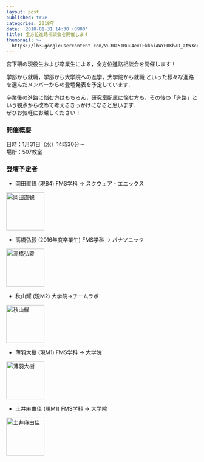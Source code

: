 ```yaml
---
layout: post
published: true
categories: 2018年
date: '2018-01-31 14:30 +0900'
title: 全方位進路相談会を開催します
thumbnail: >-
  https://lh3.googleusercontent.com/Vu30z51Ruu4exTEkkniAWYH0Kh7D_ztW3c4gDKSh30MQxZFXSiwhTCWOKxj5V_enXdoH_llnrcNZu8bi4KCYlDPyH05GoMny6V6wY1Pi1d6WgZ3PtAAfnpNwqNYCzUcOU-8fBvP65g7j68WC0Fi2sUnkc0vUDTXb-CGfPhT8rikb_fQRBEBP9wFmXhnkmoAlYCIC2x5sSCkvxCbIKYPHzNs-hA60IXgZWK8nyQNzguDpv3BreWB2VcZcIvEsywTuprTu3rCvum6ci30tE6ovijZWUTS0KmDyjWMnxWYCF76P4NqYb12SyFt_0joynSdd9OlZUN3edhO3ZrDLHbPIT5UVuOTdT3wDCohQ8R_6cxC1zRzHeGZeKFRek6rW30bw5MkiwFZ5QYDmN1NnDcr0dhPK4d2jiWWCcPglaK1HF8BR8PVKFZ5K-xEUdyj-yBXhU7vTxwryB405UetcTX6PzrZ427vogabYQ050iKxTWWXdIfPtNYiB8Yjz1MJODB3rW4S_65LIqTeUCHv2Cu0jh5SWrXQAi5zoy1dRW4NUlugGvLMGTp2TIVOpQJWqHkiXTQTw6yq2SGmpVkGGuWuOwhqzJCAwVe3FA7CYLPehHyOi9f43ztiELDaXpdHHl8ljly_56yjGwNHYEUZdlOaqpwf18BOY7Tyo=w1280-h720-no?pageId=103824382426691254815
---
```

宮下研の現役生および卒業生による，全方位進路相談会を開催します！  
  
学部から就職，学部から大学院への進学，大学院から就職 といった様々な進路を選んだメンバーからの登壇発表を予定しています．
  
卒業後の進路に悩む方はもちろん，研究室配属に悩む方も，その後の「進路」という観点から改めて考えるきっかけになると思います．  
ぜひお気軽にお越しください！  
  

### 開催概要
日時：1月31日（水）14時30分～  
場所：507教室  

### 登壇予定者
- 岡田直観 (現B4) FMS学科 → スクウェア・エニックス  
<img src="https://lh3.googleusercontent.com/bKKxc53jPVgNKzViUwK_pBUWZKhwj84kCwZZ1rjbO9DKiTzl1L22fc_exLcCXQJv6mhxCavr9_OOZtCC17W3bCXO0REtIBnBFB4IuyjxI7yt2WmGBlc63eQnEq95sI4dnem6foSog-nKywtWTjj3qCwVmTPUkGTUD3SzdxAiBugjsFqLX6vryp38D4wDMfjhix4kai3FjSyvG9YP31Ftl8e-cTWi1B8sI25Ft6MVhUJSk62-iJMbyRX6TjJeLVWom9pxt-mAxUV9hcsa1YKRu5BnpFyZerI4W5SmreaFSpFJVM2ipob8ONEohaQa9j2q9zsR6QMV6UubbcQQaWgSa_qof8g3MzfgjZbPX79-JLlLgwr2muYv0zyh4C-rD_cD-t7ST-5nbC9F4FCVcO1vQAV-2G4aJYLbM1T1Yfwni--ospl62qqqc4I0XawKLAkU9U_LhTc6QBWDmuS_KyLVyV_6qao8G2DfJye_q3z1Mt4dHLiMoqwaiQZ9NBI3roMqk48KO1wWTCLyIl90mj_tEoECdqNeUZrnAb3MCxLPhjgTFZafZGyEeGghHBYaOd87_KPqLOlg4dBwhNQS6GhiUQjNSC0DX_QNpM9_p5wO2eLKMuc75XQM24dpsUH4Al9g_9HorogoSAWr-j-owiRDz_c9cKd9WqbE=s600-no?pageId=103824382426691254815=s200" alt="岡田直観"  style="width:100px;"  />

- 高橋弘毅 (2016年度卒業生) FMS学科 → パナソニック  
<img src="https://lh3.googleusercontent.com/8xiiMMwb1BaphLTsr4Lq7YUuOzweIFBffT0YrnAiSIydxgQRHsy1Ocg4CFf3EfLoCo8rKSLMAUMdEaCCPn_LultOnVebANhju9yGPbUKR7v4jHOnMR7gXIzh10wf-sehpjLVfskCeCZRGrL4Nw8k6YZP79RFO8dEFCW9LCbqqEZi_3F7vOpbGmigQkjkY9_UaR4fI8qhqHkrcIwF3ILk7PLLtfI8ty084cFfm9dx7wFEoaVMaTf0FOxj-E2Mcvz4Vgj8nAznF4MvDJ28R0PBSkXW3U1V2dX6Gxe-_66t9kKFcUZyrPnhwUpIJinHzdWaq-HY7FNL8m5Yyio3vJs8yqrogShqc03ocabyxIsrCp2yXbCJVJO3ojgGR2fZRu5ftwGaXDHz3YChfoAUDnYvvvN5j9YqgVJL5r1r4_FBA2wXlbicpTVbxr1oAbOCL3i9_UwTPTHSaGCJ_3FnPrFy_nelCBpZizZCgKMyLl2nr5N5rJE0nMrv1DVCQmR0sAL-iySy7kILZjlUl-mycK9OAlaDeJtbw8w_Bvomt2zxrdqc9WjFLvTwTi_TbR38K4JPu9v0F8jGi8GAQedStuPmDnqmUEUYlIvnLFsJyiwUG4Lr-ehpqr6dV5T6g7FX2inGJ7bEdSRLf4Xf0TxXOT0JgtiJovg_HDYV=s700-no?pageId=103824382426691254815=s200" alt="高橋弘毅"  style="width:100px;"  />

- 秋山耀 (現M2) 大学院→チームラボ  
<img src="https://lh3.googleusercontent.com/CljkvT_J4PYmFVSRaNRN7C1FxDi8kfnk9iHGBJ9E86k0spZERbDNW_7DrIh9_to84mDytUUGnuf62MWTVE1ih2r7CeKbKWXGrFVZoVnzFFWLtSmYXNhnKyAZQtqMeuNlBaoJyGLR-rYyqrSSvYqk4Vy76eSoqwpGti63jok_-4f2G4n2AYPNQ0N5MWk4Z0OCHTmYmDOaNgGeQFijGI7BvomjjXKwj5t4rBH1wAB8Aa7LDZRH9b9bCTgJLeRDifghhWwphJn-jwJGCW0VaTEtjy5eMvchXuXqfjW54OizUCYL0f-a4Rhscum5MdPz-afoL9XxKeuDm2by1uNunJly_pVjfHMKShN8WPDxaPcxVzmu0YzN34WygzAfPH7eiPHpROasmekSA5VTj2W2iGWMoL22QwcbS5i-gVnI1XFRSi9Y9FJKTxZJXobRHAt0e0l0ESTbM-5vloiDdIw71jo4XDXR7sR_MmxjBD5AYNwLc4xKsWpxOJb3Z_-c7W6D-ZkFKj0V2byQ334TcVMh1_7VZ2tNVs4fGJt70KxtYGtu5H2kxDhgfTN94E2mIG5DtVnSHF7svHHLBZU7py01-tVQJsTzH-Rb-OjIo14tZX76m2h9T-fpp9bTswUrwAYAd_R8XVsaemiPLnyIrqEGbWROen00qS8qF-IU=w1033-h947-no?pageId=103824382426691254815=s200" alt="秋山耀"  style="width:100px;"  />


- 薄羽大樹 (現M1) FMS学科 → 大学院  
<img src="https://avatars.io/facebook/hrky0206/large" alt="薄羽大樹"  style="width:100px;"  />

- 土井麻由佳 (現M1) FMS学科 → 大学院  
<img src="https://lh3.googleusercontent.com/lMHEdA9MXowgpXik0ex1_2xDDYvyk1FD_922nDtMihzL3tBnMOj33mrwmCVDbJt-a9sSNWf8CYcdw1XH6mkVjfsOIqTFgH5dUdNUZHJKvXjM0YlZLzn5EOy7dPhzOqXwlKqgfcQUytgGvJNyXgRqkDY5s1JHTykdSzlsOOb6rI3-HoJkHmvwNQCX2dNZYLdknDguhmupGybCjAhQltMpF-2JSCaQyRCpZvxDq4kYRwrFila6QsTJzoTGFRHwoTZ3PvSNo1T0EE5vbpEGiKLTrOAH2TlOWUQlhJiddyAbe9SFk-LK8qYuLs4MOpjv991XAqgAn1sDCbT9tYQtrckYK9IKC-5sN4TbzK4cPIV11Fa5hkfJDhrxofY8b389oY0Wmrw6RnXyi_kX7DJXU8f-NtiYk1KWEDrRcBWD9ULJgGOtak0gE8fgjrUGp0CSKfYvpaJXyarTWS17zbsojgCW6y1uduqooJv4a3yFmr4R9ZkcKFpdiOF67K4SldAeReDlg0dWZTf105vb4i3qD3xa1VQCQeclMAdYLLqsSnNUgHmLwZGAMV1AWGGpyQoSgGckodcUdOlKUUxWLGgjtpmBZ5CqrmFhXEuFGhYsKlLYnsK2KHBW4x2PmCxNOdC1__Tgh6gToVr-f4INkh-FIarhehRuxo3CSou5BaFlbe_ASw=s200" alt="土井麻由佳"  style="width:100px;"  />

